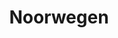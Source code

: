 ---
title: "Noorwegen"
introtext: "Laat je verrassen door de vele gezichten van Noorwegen! Het Scandinavische land staat bekend om zijn adembenemende natuurgebieden en beroemde fjorden. Tijdens een rondreis door Noorwegen bevind je je in het ruige en gevarieerde Noord-Europese landschap. Naast de indrukwekkende natuur vind je hier gemoedelijke steden en sfeervolle vissersplaatsen. Beleef de middernachtzon of bewonder de prachtige kleuren van het dansende Noorderlicht! Of kies voor gemak, en maak een van de mooiste treinreizen ter wereld. Vanuit de Flåmsbanen heb je zicht op de spectaculaire watervallen en groene bergen. Wat je ook in Noorwegen wilt zien of ervaren, het wordt een reis om nooit te vergeten!"
introimage: "https://lh3.googleusercontent.com/6iiev18SKf_1dD-vNY2cfhE6D0jPnq36alhWCAc_DI7fqrL13r26Imigs2Z7tdMfPa56BGaEK2fZ79-cNlf76Lz8YCDhla4L_K-pT5ZzhzDPFzBSxSRIVHd_smrXm6mCgCt_jMN60A=w800"
surface: "385.000"
inhabitants: "5.300.000"
rate: "11,71"
valuta: "kroon"
need_to_know_text: ""
need_to_know_more_text: ""
fact_one_text: ""
fact_two_text: ""
bigmac_index: ""
images: "https://lh3.googleusercontent.com/ACDV9jx9-dN0MDdK-uNnmcdNWWUFhtbh7dkGTA7Ay-9j47BLh3l2Bx4bSqaJ0TdhrUvVy4sPIHFVig0V7eMgw8J8nYFMQq1GFTb5cIy97hTd3wWLWiSDnId3G8PgBxFBYTaadFM-uw=w800|https://lh3.googleusercontent.com/hgAZlPozUUtwb_XRSXquMRjRN0_cLyO-68EOSRL4ctLpmSUk73v5fb8LGTYWS6Nw9cVZqZtGMIR7JL8v3C-4uQh1huSFuiosJ8_T4pqQVKS3vIia3nsCK-6tOluB8yJ5d40gKlZXsQ=w800|https://lh3.googleusercontent.com/IcMX5GCjmfe6kylsQkxXP2Tv20QPI_WWTthB-8yAu24NNH3BcWdlYyL-Vx_wbluU2lmg76DuUFtBLKWvCCyCdFz48f2YTkyZ3aTk2X9o5zAWtKi8fKkUwuFbAN2Svc2sozdFhAZjZg=w800|https://lh3.googleusercontent.com/2VZJBm_oVcny2mZuVRvnpoSfCfFkHf_sLw4AstLz61kyYcdqHMdIaJm93AwWlWhSGhhz0wVKtytzz3KP6_LLvM_9vN_KitfCLGgv3mZcPt8Vl_g2kiduwRn5Vo-1rcNXTDUyG7NzDw=w800"
flight_button_title: "Check vluchtprijzen Noorwegen"
flight_button_url: "https://lt45.net/c/?si=11986&li=1528136&wi=335922&ws=&dl=transport%2Fflights%2Fnl%2Fno%2F%3Flocale%3Dnl-NL%26currency%3DEUR%26market%3DNL"
inspiration_url: "https://partner.bol.com/click/click?p=2&t=url&s=1025999&f=TXL&url=https%3A%2F%2Fwww.bol.com%2Fnl%2Ff%2Flonely-planet-norway%2F9200000015582805%2F&name=Lonely%20Planet%20Norway%2C%20Lonely%20Planet"
country_code: "no"
hotels_url: "https://www.booking.com/country/no.nl.html?aid=1837623"
continent: "Europa"
---